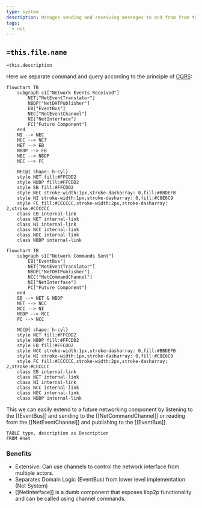 ```yaml
---
type: system
description: Manages sending and receiving messages to and from from the network using libp2p
tags:
  - net
---
```


## `=this.file.name`

`=this.description`


Here we separate command and query according to the principle of [CQRS](https://cqrs.wordpress.com/wp-content/uploads/2010/11/cqrs_documents.pdf): 

```mermaid
flowchart TB
    subgraph s1["Network Events Received"]
        NET["NetEventTranslator"]
        NBDP["NetDHTPublisher"]
        EB["EventBus"]
        NEC["NetEventChannel"]
        NI["NetInterface"]
        FC["Future Component"]
    end
    NI --> NEC
    NEC --> NET
    NET --> EB
    NBDP --> EB
    NEC --> NBDP
    NEC --> FC
    
    NEC@{ shape: h-cyl}
    style NET fill:#FFCDD2
    style NBDP fill:#FFCDD2
    style EB fill:#FFCDD2
    style NEC stroke-width:1px,stroke-dasharray: 0,fill:#BBDEFB
    style NI stroke-width:1px,stroke-dasharray: 0,fill:#C8E6C9
    style FC fill:#CCCCCC,stroke-width:2px,stroke-dasharray: 2,stroke:#CCCCCC
	class EB internal-link
	class NET internal-link
	class NI internal-link
	class NCC internal-link
	class NEC internal-link
	class NBDP internal-link
```
```mermaid
flowchart TB
    subgraph s1["Network Commands Sent"]
        EB["EventBus"]
        NET["NetEventTranslator"]
        NBDP["NetDHTPublisher"]
        NCC["NetCommandChannel"]
        NI["NetInterface"]
        FC["Future Component"]
    end
    EB --> NET & NBDP
    NET --> NCC
    NCC --> NI
    NBDP --> NCC
    FC --> NCC

    NCC@{ shape: h-cyl}
    style NET fill:#FFCDD2
    style NBDP fill:#FFCDD2
    style EB fill:#FFCDD2
    style NCC stroke-width:1px,stroke-dasharray: 0,fill:#BBDEFB
    style NI stroke-width:1px,stroke-dasharray: 0,fill:#C8E6C9
    style FC fill:#CCCCCC,stroke-width:2px,stroke-dasharray: 2,stroke:#CCCCCC
	class EB internal-link
	class NET internal-link
	class NI internal-link
	class NCC internal-link
	class NEC internal-link
	class NBDP internal-link
```

This we can easily extend to a future networking component by listening to the [[EventBus]] and sending to the [[NetCommandChannel]] or reading from the [[NetEventChannel]] and publishing to the [[EventBus]]

```dataview
TABLE type, description as Description
FROM #net
```
### Benefits

- Extensive: Can use channels to control the network interface from multiple actors.
- Separates Domain Logic (EventBus) from lower level implementation (Net System)
- [[NetInterface]] is a dumb component that exposes libp2p functionality and can be called using channel commands.
